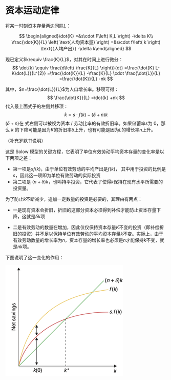 # 资本运动定律



将某一时刻资本存量两边同除$L$：

$$
\begin{aligned}\dot{K} =&s\cdot F\left( K,L \right) -\delta K\\ \frac{\dot{K}}{L} \left( \text{人均资本量} \right) =&s\cdot f\left( k \right) \text{（人均产出）} -\delta k\end{aligned}
$$

现已定义$k\equiv \frac{K}{L}$，对其在时间上进行微分：
$$
\dot{k} \equiv \frac{d\left( \frac{K}{L} \right)}{dt} =\frac{\dot{K} L-K\dot{L}}{L^{2}} =\frac{\dot{K}}{L} -\frac{K}{L} \cdot \frac{\dot{L}}{L} =\frac{\dot{K}}{L} -nk
$$


其中，$n=\frac{\dot{L}}{L}$为人口增长率。移项可得：
$$
\frac{\dot{K}}{L} =\dot{k} +nk
$$
代入最上面式子的左侧并移项：
$$
\dot{k}=s\cdot f(k)-(\delta+n) k
$$
$(\delta+n)$在 式右侧可以被视为资本 / 劳动比率的有效折旧率。如果储蓄率$s$为 0，那么 $k$ 的下降可能是因为$K$的折旧率$\delta$上升，也有可能是因为$L$的增长率$n$上升。

（补充罗默书说明）

这是 Solow 模型的关键方程，它表明了单位有效劳动平均资本存量的变化率是以下两项之差：

- 第一项是$sf(k)$，由于单位有效劳动的平均产出是$f(k)$， 其中用于投资的比例是$s$，因此这一项即为单位有效劳动的实际投资
- 第二项是 $(n+\delta)k$，也叫持平投资，它代表了使得$k$保持在现有水平所需要的投资量。 

为了防止$k$不断减少，追加一定数量的投资是必要的，其理由有两点：

- 一是现有资本会折旧，折旧的这部分资本必须得到补偿才能防止资本存量下降，这就是$\delta k$项

- 二是有效劳动的数量在增加，因此仅仅保持资本存量$K$不变的投资（即补偿折旧的投资）并不足以保持单位有效劳动的平均资本存量$k$不变。实际上，由于有效劳动数量的增长率为$n$，资本存量的增长率也必须是$n$才能保持$k$不变，就是$nk$项。

下图说明了这一变化的作用：

<img src="../images/122.png" style="zoom:67%;" />